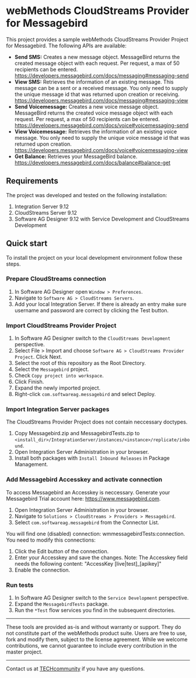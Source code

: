 # webMethods CloudStreams Provider for Messagebird
This project provides a sample webMethods CloudStreams Provider Project for Messagebird. The following APIs are available:
* **Send SMS:** Creates a new message object. MessageBird returns the created message object with each request. Per request, a max of 50 recipients can be entered. https://developers.messagebird.com/docs/messaging#messaging-send
* **View SMS:** Retrieves the information of an existing message. This message can be a sent or a received message. You only need to supply the unique message id that was returned upon creation or receiving. https://developers.messagebird.com/docs/messaging#messaging-view
* **Send Voicemessage:** Creates a new voice message object. MessageBird returns the created voice message object with each request. Per request, a max of 50 recipients can be entered. https://developers.messagebird.com/docs/voice#voicemessaging-send
* **View Voicemessage:** Retrieves the information of an existing voice message. You only need to supply the unique voice message id that was returned upon creation. https://developers.messagebird.com/docs/voice#voicemessaging-view
* **Get Balance:** Retrieves your MessageBird balance. https://developers.messagebird.com/docs/balance#balance-get

## Requirements

The project was developed and tested on the following installation:
1. Integration Server 9.12
2. CloudStreams Server 9.12
3. Software AG Designer 9.12 with Service Development and CloudStreams Development

## Quick start

To install the project on your local development environment follow these steps.

### Prepare CloudStreams connection

1. In Software AG Designer open ```Window > Preferences```.
2. Navigate to ```Software AG > CloudStreams Servers```.
3. Add your local Integration Server. If there is already an entry make sure username and password are correct by clicking the Test button.

### Import CloudStreams Provider Project

1. In Software AG Designer switch to the ```CloudStreams Development``` perspective.
2. Select File > Import and choose ```Software AG > CloudStreams Provider Project```. Click Next.
3. Select the root of this repository as the Root Directory.
4. Select the ```Messagebird``` project.
5. Check ```Copy project into workspace```.
6. Click Finish.
7. Expand the newly imported project.
8. Right-click ```com.softwareag.messagebird``` and select Deploy.

### Import Integration Server packages
The CloudStreams Provider Project does not contain neccessary doctypes.

1. Copy Messagebird.zip and MessagebirdTests.zip to ```<install_dir>/IntegrationServer/instances/<instance>/replicate/inbound```.
2. Open Integration Server Administration in your browser.
3. Install both packages with ```Install Inbound Releases``` in Package Management.

### Add Messagebird Accesskey and activate connection

To access Messagebird an Accesskey is neccessary. Generate your Messagebird Trial account here: https://www.messagebird.com.

1. Open Integration Server Administration in your browser.
2. Navigate to ```Solutions > CloudStreams > Providers > Messagebird```.
3. Select ```com.softwareag.messagebird``` from the Connector List.

You will find one (disabled) connection: wmmessagebirdTests:connection. You need to modify this connections:
1. Click the Edit button of the connection.
2. Enter your Accesskey and save the changes. Note: The Accesskey field needs the following content: "AccessKey [live|test]_[apikey]"
3. Enable the connection.

### Run tests

1. In Software AG Designer switch to the ```Service Development``` perspective.
2. Expand the ```MessagebirdTests``` package.
3. Run the ```*Test``` flow services you find in the subsequent directories.
______________________
These tools are provided as-is and without warranty or support. They do not constitute part of the webMethods product suite. Users are free to use, fork and modify them, subject to the license agreement. While we welcome contributions, we cannot guarantee to include every contribution in the master project.
_____________
Contact us at [TECHcommunity](mailto:technologycommunity@softwareag.com?subject=Github/SoftwareAG) if you have any questions.

